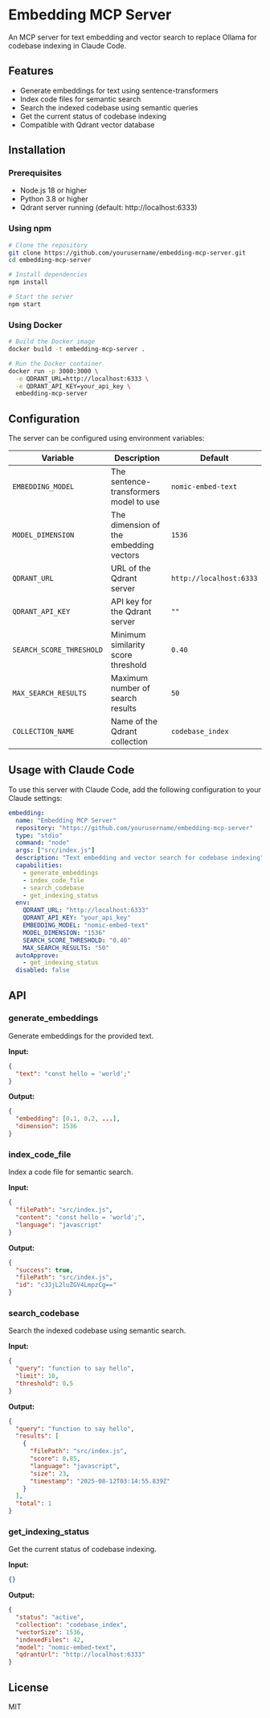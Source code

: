 # Embedding MCP Server

An MCP server for text embedding and vector search to replace Ollama for codebase indexing in Claude Code.

## Features

- Generate embeddings for text using sentence-transformers
- Index code files for semantic search
- Search the indexed codebase using semantic queries
- Get the current status of codebase indexing
- Compatible with Qdrant vector database

## Installation

### Prerequisites

- Node.js 18 or higher
- Python 3.8 or higher
- Qdrant server running (default: http://localhost:6333)

### Using npm

```bash
# Clone the repository
git clone https://github.com/yourusername/embedding-mcp-server.git
cd embedding-mcp-server

# Install dependencies
npm install

# Start the server
npm start
```

### Using Docker

```bash
# Build the Docker image
docker build -t embedding-mcp-server .

# Run the Docker container
docker run -p 3000:3000 \
  -e QDRANT_URL=http://localhost:6333 \
  -e QDRANT_API_KEY=your_api_key \
  embedding-mcp-server
```

## Configuration

The server can be configured using environment variables:

| Variable | Description | Default |
|----------|-------------|---------|
| `EMBEDDING_MODEL` | The sentence-transformers model to use | `nomic-embed-text` |
| `MODEL_DIMENSION` | The dimension of the embedding vectors | `1536` |
| `QDRANT_URL` | URL of the Qdrant server | `http://localhost:6333` |
| `QDRANT_API_KEY` | API key for the Qdrant server | `""` |
| `SEARCH_SCORE_THRESHOLD` | Minimum similarity score threshold | `0.40` |
| `MAX_SEARCH_RESULTS` | Maximum number of search results | `50` |
| `COLLECTION_NAME` | Name of the Qdrant collection | `codebase_index` |

## Usage with Claude Code

To use this server with Claude Code, add the following configuration to your Claude settings:

```yaml
embedding:
  name: "Embedding MCP Server"
  repository: "https://github.com/yourusername/embedding-mcp-server"
  type: "stdio"
  command: "node"
  args: ["src/index.js"]
  description: "Text embedding and vector search for codebase indexing"
  capabilities:
    - generate_embeddings
    - index_code_file
    - search_codebase
    - get_indexing_status
  env:
    QDRANT_URL: "http://localhost:6333"
    QDRANT_API_KEY: "your_api_key"
    EMBEDDING_MODEL: "nomic-embed-text"
    MODEL_DIMENSION: "1536"
    SEARCH_SCORE_THRESHOLD: "0.40"
    MAX_SEARCH_RESULTS: "50"
  autoApprove:
    - get_indexing_status
  disabled: false
```

## API

### generate_embeddings

Generate embeddings for the provided text.

**Input:**
```json
{
  "text": "const hello = 'world';"
}
```

**Output:**
```json
{
  "embedding": [0.1, 0.2, ...],
  "dimension": 1536
}
```

### index_code_file

Index a code file for semantic search.

**Input:**
```json
{
  "filePath": "src/index.js",
  "content": "const hello = 'world';",
  "language": "javascript"
}
```

**Output:**
```json
{
  "success": true,
  "filePath": "src/index.js",
  "id": "c3JjL2luZGV4LmpzCg=="
}
```

### search_codebase

Search the indexed codebase using semantic search.

**Input:**
```json
{
  "query": "function to say hello",
  "limit": 10,
  "threshold": 0.5
}
```

**Output:**
```json
{
  "query": "function to say hello",
  "results": [
    {
      "filePath": "src/index.js",
      "score": 0.85,
      "language": "javascript",
      "size": 23,
      "timestamp": "2025-08-12T03:14:55.839Z"
    }
  ],
  "total": 1
}
```

### get_indexing_status

Get the current status of codebase indexing.

**Input:**
```json
{}
```

**Output:**
```json
{
  "status": "active",
  "collection": "codebase_index",
  "vectorSize": 1536,
  "indexedFiles": 42,
  "model": "nomic-embed-text",
  "qdrantUrl": "http://localhost:6333"
}
```

## License

MIT